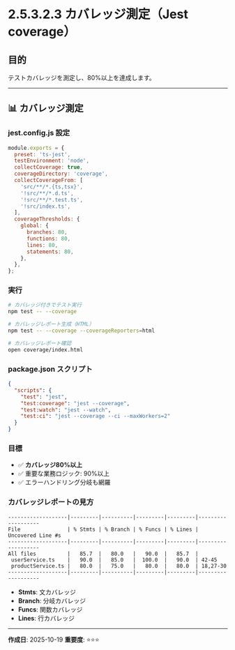 # 2.5.3.2.3 カバレッジ測定（Jest coverage）

## 目的

テストカバレッジを測定し、80%以上を達成します。

---

## 📊 カバレッジ測定

### jest.config.js 設定

```javascript
module.exports = {
  preset: 'ts-jest',
  testEnvironment: 'node',
  collectCoverage: true,
  coverageDirectory: 'coverage',
  collectCoverageFrom: [
    'src/**/*.{ts,tsx}',
    '!src/**/*.d.ts',
    '!src/**/*.test.ts',
    '!src/index.ts',
  ],
  coverageThresholds: {
    global: {
      branches: 80,
      functions: 80,
      lines: 80,
      statements: 80,
    },
  },
};
```

### 実行

```bash
# カバレッジ付きでテスト実行
npm test -- --coverage

# カバレッジレポート生成（HTML）
npm test -- --coverage --coverageReporters=html

# カバレッジレポート確認
open coverage/index.html
```

### package.json スクリプト

```json
{
  "scripts": {
    "test": "jest",
    "test:coverage": "jest --coverage",
    "test:watch": "jest --watch",
    "test:ci": "jest --coverage --ci --maxWorkers=2"
  }
}
```

### 目標

- ✅ **カバレッジ80%以上**
- ✅ 重要な業務ロジック: 90%以上
- ✅ エラーハンドリング分岐も網羅

### カバレッジレポートの見方

```
-------------------|---------|----------|---------|---------|-------------------
File               | % Stmts | % Branch | % Funcs | % Lines | Uncovered Line #s
-------------------|---------|----------|---------|---------|-------------------
All files          |   85.7  |   80.0   |   90.0  |   85.7  |
 userService.ts    |   90.0  |   85.0   |  100.0  |   90.0  | 42-45
 productService.ts |   80.0  |   75.0   |   80.0  |   80.0  | 18,27-30
-------------------|---------|----------|---------|---------|-------------------
```

- **Stmts**: 文カバレッジ
- **Branch**: 分岐カバレッジ
- **Funcs**: 関数カバレッジ
- **Lines**: 行カバレッジ

---

**作成日**: 2025-10-19
**重要度**: ⭐⭐⭐
